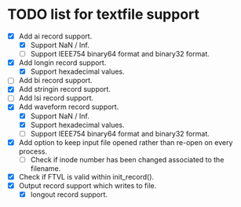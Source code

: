 TODO list for textfile support
====

- [x] Add ai record support.
  - [x] Support NaN / Inf.
  - [ ] Support IEEE754 binary64 format and binary32 format.
- [x] Add longin record support.
  - [x] Support hexadecimal values.
- [ ] Add bi record support.
- [x] Add stringin record support.
- [ ] Add lsi record support.
- [x] Add waveform record support.
  - [x] Support NaN / Inf.
  - [x] Support hexadecimal values.
  - [ ] Support IEEE754 binary64 format and binary32 format.
- [x] Add option to keep input file opened rather than re-open on every process.
  - [ ] Check if inode number has been changed associated to the filename.
- [x] Check if FTVL is valid within init_record().
- [x] Output record support which writes to file.
  - [x] longout record support.
